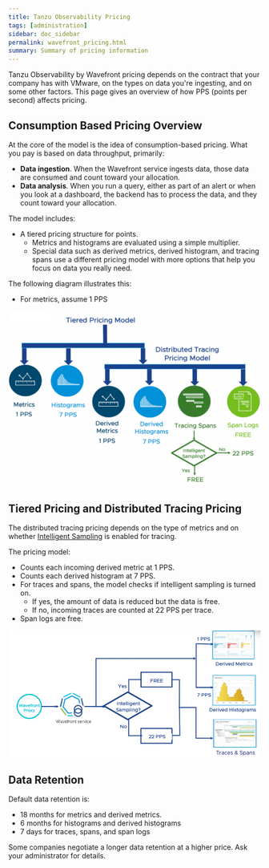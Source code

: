 ```yaml
---
title: Tanzu Observability Pricing
tags: [administration]
sidebar: doc_sidebar
permalink: wavefront_pricing.html
summary: Summary of pricing information
---
```

Tanzu Observability by Wavefront pricing depends on the contract that your company has with VMware, on the types on data you're ingesting, and on some other factors. This page gives an overview of how PPS (points per second) affects pricing.

## Consumption Based Pricing Overview

At the core of the model is the idea of consumption-based pricing. What you pay is based on data throughput, primarily:
* **Data ingestion**. When the Wavefront service ingests data, those data are consumed and count toward your allocation.
* **Data analysis**. When you run a query, either as part of an alert or when you look at a dashboard, the backend has to process the data, and they count toward your allocation.

The model includes:
* A tiered pricing structure for points.
  - Metrics and histograms are evaluated using a simple multiplier.
  - Special data such as derived metrics, derived histogram, and tracing spans use a different pricing model with more options that help you focus on data you really need.

The following diagram illustrates this:
* For metrics, assume 1 PPS

![Metrics 1pps and Histograms 7pps are the basis, distributed tracing is 22 PPS if intelligent sampling is turned off](images/pricing_model_1.png)

## Tiered Pricing and Distributed Tracing Pricing

The distributed tracing pricing depends on the type of metrics and on whether [Intelligent Sampling](trace_data_sampling.html#intelligent-sampling) is enabled for tracing.

The pricing model:
* Counts each incoming derived metric at 1 PPS.
* Counts each derived histogram at 7 PPS.
* For traces and spans, the model checks if intelligent sampling is turned on.
  - If yes, the amount of data is reduced but the data is free.
  - If no, incoming traces are counted at 22 PPS per trace.
* Span logs are free.

![When data comes to the server, pricing model counts derived metrics (1pps) & derived histograms (7pps). For tracing, the pricing model checks if intelligent samplin is turned on. If yes, FREE, otherwise, 22 PPS for Traces/spans.](images/pricing_model_2.png)

## Data Retention

Default data retention is:
* 18 months for metrics and derived metrics.
* 6 months for histograms and derived histograms
* 7 days for traces, spans, and span logs

Some companies negotiate a longer data retention at a higher price. Ask your administrator for details. 
